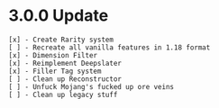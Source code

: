 # 3.0.0 Update
    [x] - Create Rarity system
    [ ] - Recreate all vanilla features in 1.18 format
    [x] - Dimension Filter
    [x] - Reimplement Deepslater
    [x] - Filler Tag system
    [ ] - Clean up Reconstructor
    [ ] - Unfuck Mojang's fucked up ore veins
    [ ] - Clean up legacy stuff